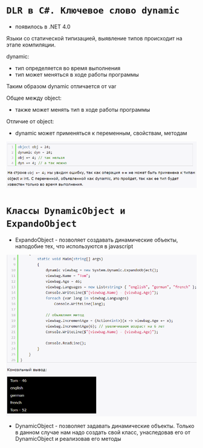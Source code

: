 # **`DLR в C#. Ключевое слово dynamic`**

- появилось в .NET 4.0

Языки со статической типизацией, выявление типов происходит на этапе компиляции.

dynamic:
- тип определяется во время выполнения
- тип может меняться в ходе работы программы 

Таким образом dynamic отличается от var

Общее между object:
- также может менять тип в ходе работы программы

Отличие от object:
- dynamic может применяться к переменным, свойствам, методам

![](images/1.png)

# **`Классы DynamicObject и ExpandoObject`**

- ExpandoObject - позволяет создавать динамические объекты, наподобие тех, что используются в javascript

![](images/2.png)

- DynamicObject - позволяет задавать динамические объекты. Только в данном случае нам надо создать свой класс, унаследовав его от DynamicObject и реализовав его методы